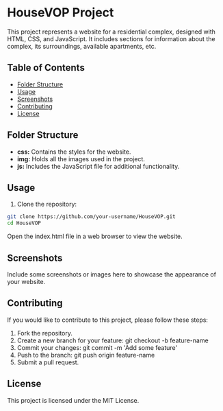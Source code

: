 # HouseVOP Project

This project represents a website for a residential complex, designed with HTML, CSS, and JavaScript. It includes sections for information about the complex, its surroundings, available apartments, etc.

## Table of Contents
- [Folder Structure](#folder-structure)
- [Usage](#usage)
- [Screenshots](#screenshots)
- [Contributing](#contributing)
- [License](#license)

## Folder Structure

- **css:** Contains the styles for the website.
- **img:** Holds all the images used in the project.
- **js:** Includes the JavaScript file for additional functionality.

## Usage

1. Clone the repository:

```bash
git clone https://github.com/your-username/HouseVOP.git
cd HouseVOP
```

Open the index.html file in a web browser to view the website.

## Screenshots
Include some screenshots or images here to showcase the appearance of your website.

## Contributing
If you would like to contribute to this project, please follow these steps:

1. Fork the repository.
2. Create a new branch for your feature: git checkout -b feature-name
3. Commit your changes: git commit -m 'Add some feature'
4. Push to the branch: git push origin feature-name
5. Submit a pull request.

## License
This project is licensed under the MIT License.
